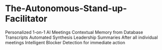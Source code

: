 # The-Autonomous-Stand-up-Facilitator
Personalized 1-on-1 AI Meetings Contextual Memory from Database Transcripts Automated Synthesis Leadership Summaries After all individual meetings Intelligent Blocker Detection for immediate action
